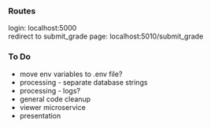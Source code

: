 ### Routes ###
login: localhost:5000  
redirect to submit_grade page: localhost:5010/submit_grade

### To Do ###
* move env variables to .env file?
* processing - separate database strings
* processing - logs?
* general code cleanup
* viewer microservice
* presentation



